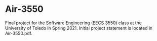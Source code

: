 # Air-3550
Final project for the Software Engineering (EECS 3550) class at the University of Toledo in Spring 2021.
Initial project statement is located in Air-3550.pdf.
